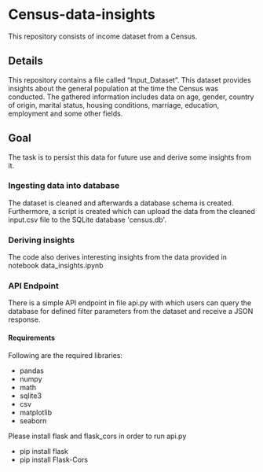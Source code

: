 # Census-data-insights

This repository consists of income dataset from a Census. 

## Details
This repository contains a file called “Input_Dataset”. This dataset provides insights about the general population at the time the Census was conducted. The gathered information includes data on age, gender, country of origin, marital status, housing conditions, marriage, education, employment and some other fields. 

## Goal
The task is to persist this data for future use and derive some insights from it.

### Ingesting data into database
The dataset is cleaned and afterwards a database schema is created. Furthermore, a script is created which can upload the data from the cleaned input.csv file to the SQLite database 'census.db'.

### Deriving insights
The code also derives interesting insights from the data provided in notebook data_insights.ipynb

### API Endpoint
There is a simple API endpoint in file api.py with which users can query the database for defined filter parameters from the dataset and receive a JSON response.

#### Requirements
Following are the required libraries:
- pandas
- numpy
- math
- sqlite3
- csv
- matplotlib
- seaborn

Please install flask and flask_cors in order to run api.py

- pip install flask
- pip install Flask-Cors
